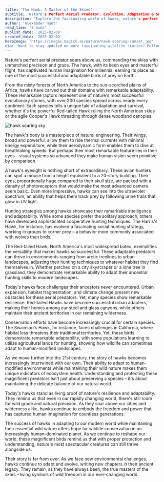 ```yaml
---
title: 'The Hawk: A Master of the Skies'
subtitle: 'Nature's Perfect Aerial Predator: Evolution, Adaptation & Survival'
description: 'Explore the fascinating world of hawks, nature's perfect aerial predators. From their extraordinary hunting abilities to their remarkable adaptation to modern environments, discover how these magnificent birds maintain their legacy as masters of the skies while facing contemporary challenges.'
author: 'Alexander Hunt'
read_time: '8 mins'
publish_date: '2025-02-09'
created_date: '2025-02-09'
heroImage: 'https://images.magick.ai/nature/hawk-soaring-sunset.jpg'
cta: 'Want to stay updated on more fascinating wildlife stories? Follow us on LinkedIn for daily doses of nature's wonders and conservation insights.'
---
```


Nature's perfect aerial predator soars above us, commanding the skies with unmatched precision and grace. The hawk, with its keen eyes and masterful flight, has captivated human imagination for millennia, earning its place as one of the most successful and adaptable birds of prey on Earth.

From the misty forests of North America to the sun-scorched plains of Africa, hawks have carved out their domains with remarkable adaptability. These remarkable raptors represent one of nature's most successful evolutionary stories, with over 200 species spread across nearly every continent. Each species tells a unique tale of adaptation and survival, whether it's the powerful Red-tailed Hawk ruling the North American skies or the agile Cooper's Hawk threading through dense woodland canopies.

![hawk soaring sky](https://i.magick.ai/PIXE/1739106791425_magick_img.webp)

The hawk's body is a masterpiece of natural engineering. Their wings, broad and powerful, allow them to ride thermal currents with minimal energy expenditure, while their aerodynamic form enables them to dive at breathtaking speeds. But perhaps their most remarkable feature lies in their eyes – visual systems so advanced they make human vision seem primitive by comparison.

A hawk's eyesight is nothing short of extraordinary. These avian hunters can spot a mouse from a height equivalent to a 20-story building. Their eyes, proportionally huge compared to their skull size, are packed with a density of photoreceptors that would make the most advanced camera seem basic. Even more impressive, hawks can see into the ultraviolet spectrum, an ability that helps them track prey by following urine trails that glow in UV light.

Hunting strategies among hawks showcase their remarkable intelligence and adaptability. While some species prefer the solitary approach, others have developed sophisticated cooperative hunting techniques. The Harris's Hawk, for instance, has evolved a fascinating social hunting strategy, working in groups to corner prey – a behavior more commonly associated with wolves than birds.

The Red-tailed Hawk, North America's most widespread buteo, exemplifies the versatility that makes hawks so successful. These adaptable predators can thrive in environments ranging from arctic treelines to urban landscapes, adjusting their hunting techniques to whatever habitat they find themselves in. Whether perched on a city skyscraper or a lone tree in grassland, they demonstrate remarkable ability to adapt their ancestral hunting skills to modern landscapes.

Today's hawks face challenges their ancestors never encountered. Urban expansion, habitat fragmentation, and climate change present new obstacles for these aerial predators. Yet, many species show remarkable resilience. Red-tailed Hawks have become successful urban adapters, making their homes among our steel and glass canyons, while others maintain their ancient territories in our remaining wilderness.

Conservation efforts have become increasingly crucial for certain species. The Swainson's Hawk, for instance, faces challenges in California, where habitat loss threatens their traditional territories. Yet, these birds demonstrate remarkable adaptability, with some populations learning to utilize agricultural lands for hunting, showing how wildlife can sometimes adapt to human-modified landscapes.

As we move further into the 21st century, the story of hawks becomes increasingly intertwined with our own. Their ability to adapt to human-modified environments while maintaining their wild nature makes them unique indicators of ecosystem health. Understanding and protecting these magnificent predators isn't just about preserving a species – it's about maintaining the delicate balance of our natural world.

Today's hawks stand as living proof of nature's resilience and adaptability. They remind us that even in our rapidly changing world, there's still room for wild grace and natural precision. As they soar above our cities and wilderness alike, hawks continue to embody the freedom and power that has captured human imagination for countless generations.

The success of hawks in adapting to our modern world while maintaining their essential wild nature offers hope for wildlife conservation in an increasingly human-dominated planet. As we continue to reshape our world, these magnificent birds remind us that with proper protection and understanding, nature's most spectacular creatures can still thrive alongside us.

Their story is far from over. As we face new environmental challenges, hawks continue to adapt and evolve, writing new chapters in their ancient legacy. They remain, as they have always been, the true masters of the skies – living symbols of wild freedom in our ever-changing world.